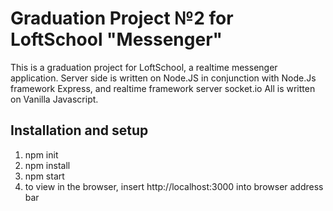 # Graduation Project №2 for LoftSchool "Messenger"

This is a graduation project for LoftSchool, a realtime messenger application.
Server side is written on Node.JS in conjunction with Node.Js framework Express,
and realtime framework server socket.io All is written on Vanilla Javascript.

## Installation and setup

1. npm init
2. npm install
3. npm start
4. to view in the browser, insert http://localhost:3000 into browser address bar
